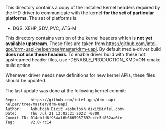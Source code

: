 This directory contains a copy of the installed kernel headers
required by the iHD driver to communicate with the kernel **for
the set of particular platforms**. The set of platforms is:

* DG2, XEHP_SDV, PVC, ATS-M

This directory contains version of the kernel headers which is **not yet
available upstream**. These files are taken from https://github.com/intel-gpu/drm-uapi-helper/tree/master/drm-uapi. 
By default media-driver build **does not use these
headers**. To enable driver build with these not upstreamed header files,
use -DENABLE_PRODUCTION_KMD=ON cmake build option.

Whenever driver needs new definitions for new kernel
APIs, these files should be updated.

The last update was done at the following kernel commit:

```
Repo:      https://github.com/intel-gpu/drm-uapi-helper/tree/master/drm-uapi
Author:    Ashutosh Dixit <ashutosh.dixit@intel.com>
Date:      Thu Jul 21 13:02:21 2022 -0700
Commit ID: 014dbfd6f934a16b6665957692ccfc5d862aa6fe
Tag:       v2.0-rc14
```
